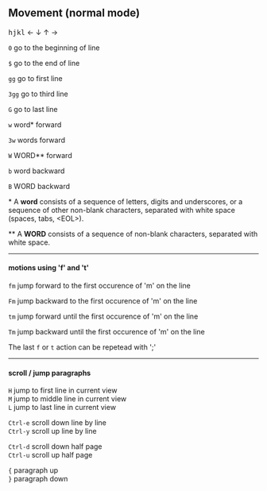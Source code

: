 ## Movement (normal mode)

<kbd>h</kbd><kbd>j</kbd><kbd>k</kbd><kbd>l</kbd> ← ↓ ↑ →

`0` go to the beginning of line

`$` go to the end of line

`gg` go to first line

`3gg` go to third line

`G` go to last line

`w` word\* forward

`3w` words forward

`W` WORD\** forward

`b` word backward

`B` WORD backward

\* A **word** consists of a sequence of letters, digits and underscores, or a
sequence of other non-blank characters, separated with white space (spaces,
tabs, \<EOL\>).

\** A **WORD** consists of a sequence of non-blank characters, separated with white
space.

<hr />

#### motions using 'f' and 't'

`fm` jump forward to the first occurence of 'm' on the line

`Fm` jump backward to the first occurence of 'm' on the line

`tm` jump forward until the first occurence of 'm' on the line

`Tm` jump backward until the first occurence of 'm' on the line

The last `f` or `t` action can be repetead with ';'

<hr />

#### scroll / jump paragraphs

`H` jump to first line in current view  
`M` jump to middle line in current view  
`L` jump to last line in current view  

`Ctrl-e` scroll down line by line  
`Ctrl-y` scroll up line by line  

`Ctrl-d` scroll down half page  
`Ctrl-u` scroll up half page 

`{` paragraph up  
`}` paragraph down  
